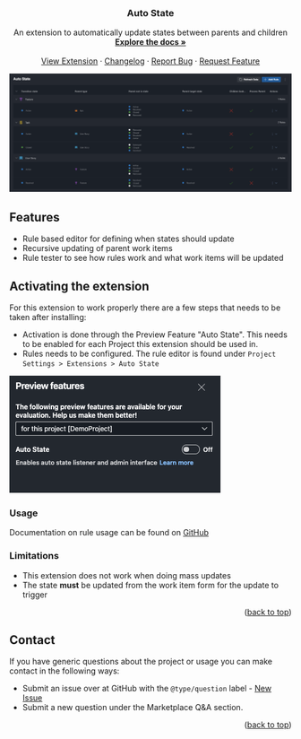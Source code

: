 <div id="top"></div>

<!-- PROJECT LOGO -->
<br />
<div align="center">
<h3 align="center">Auto State</h3>

  <p align="center">
    An extension to automatically update states between parents and children
    <br />
    <a href="https://github.com/joachimdalen/azdevops-auto-state"><strong>Explore the docs »</strong></a>
    <br />
    <br />
    <a href="https://marketplace.visualstudio.com/items?itemName=joachimdalen.auto-state">View Extension</a>
    ·
    <a href="https://marketplace.visualstudio.com/items?itemName=joachimdalen.auto-state/changelog">Changelog</a>
    ·
    <a href="https://github.com/joachimdalen/azdevops-auto-state/issues">Report Bug</a>
    ·
    <a href="https://github.com/joachimdalen/azdevops-auto-state/issues">Request Feature</a>
  </p>
</div>

![rule-editor](marketplace/docs/images/rule-editor.png)

## Features

- Rule based editor for defining when states should update
- Recursive updating of parent work items
- Rule tester to see how rules work and what work items will be updated

## Activating the extension

For this extension to work properly there are a few steps that needs to be taken after installing:

- Activation is done through the Preview Feature "Auto State". This needs to be enabled for each Project this extension should be used in.
- Rules needs to be configured. The rule editor is found under `Project Settings > Extensions > Auto State`

![feature-toogle](marketplace/docs/images/feature-toggle.png)

### Usage

Documentation on rule usage can be found on [GitHub](https://github.com/joachimdalen/azdevops-auto-state/blob/master/docs/index.md)

### Limitations

- This extension does not work when doing mass updates
- The state **must** be updated from the work item form for the update to trigger

<p align="right">(<a href="#top">back to top</a>)</p>

## Contact

If you have generic questions about the project or usage you can make contact in the following ways:

- Submit an issue over at GitHub with the `@type/question` label - [New Issue](https://github.com/joachimdalen/azdevops-auto-state/issues/new)
- Submit a new question under the Marketplace Q&A section.

<p align="right">(<a href="#top">back to top</a>)</p>
